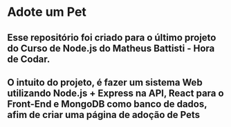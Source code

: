 # Adote um Pet

## Esse repositório foi criado para o último projeto do Curso de Node.js do Matheus Battisti - Hora de Codar.
## O intuito do projeto, é fazer um sistema Web utilizando Node.js + Express na API, React para o Front-End e MongoDB como banco de dados, afim de criar uma página de adoção de Pets
